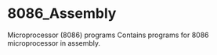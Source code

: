 # 8086_Assembly
Microprocessor (8086) programs
Contains programs for 8086 microprocessor in assembly.
